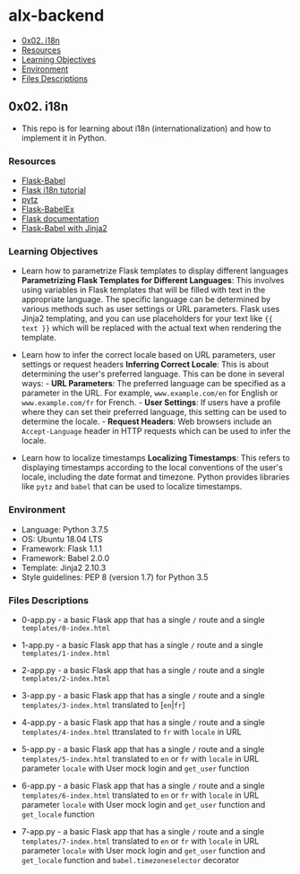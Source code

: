 # alx-backend

- [0x02. i18n](#0x02-i18n)
- [Resources](#resources)
- [Learning Objectives](#learning-objectives)
- [Environment](#environment)
- [Files Descriptions](#files-descriptions)


## 0x02. i18n
* This repo is for learning about i18n (internationalization) and how to implement it in Python.

### Resources
* [Flask-Babel](https://flask-babel.tkte.ch/)
* [Flask i18n tutorial](https://blog.miguelgrinberg.com/post/the-flask-mega-tutorial-part-xiii-i18n-and-l10n)
* [pytz](http://pytz.sourceforge.net/)
* [Flask-BabelEx](https://pythonhosted.org/Flask-BabelEx/)
* [Flask documentation](https://flask.palletsprojects.com/en/1.1.x/patterns/templateinheritance/)
* [Flask-Babel with Jinja2](https://pythonhosted.org/Flask-Babel/#jinja2-extension)

### Learning Objectives
* Learn how to parametrize Flask templates to display different languages
	**Parametrizing Flask Templates for Different Languages**: This involves using variables in Flask templates that will be filled with text in the appropriate language. The specific language can be determined by various methods such as user settings or URL parameters. Flask uses Jinja2 templating, and you can use placeholders for your text like `{{ text }}` which will be replaced with the actual text when rendering the template.

* Learn how to infer the correct locale based on URL parameters, user settings or request headers
	**Inferring Correct Locale**: This is about determining the user's preferred language. This can be done in several ways:
    	- **URL Parameters**: The preferred language can be specified as a parameter in the URL. For example, `www.example.com/en` for English or `www.example.com/fr` for French.
    	- **User Settings**: If users have a profile where they can set their preferred language, this setting can be used to determine the locale.
    	- **Request Headers**: Web browsers include an `Accept-Language` header in HTTP requests which can be used to infer the locale.

* Learn how to localize timestamps
	**Localizing Timestamps**: This refers to displaying timestamps according to the local conventions of the user's locale, including the date format and timezone. Python provides libraries like `pytz` and `babel` that can be used to localize timestamps.

### Environment
* Language: Python 3.7.5
* OS: Ubuntu 18.04 LTS
* Framework: Flask 1.1.1
* Framework: Babel 2.0.0
* Template: Jinja2 2.10.3
* Style guidelines: PEP 8 (version 1.7) for Python 3.5


### Files Descriptions
* 0-app.py - a basic Flask app that has a single `/` route and a single `templates/0-index.html`
* 1-app.py - a basic Flask app that has a single `/` route and a single `templates/1-index.html`
* 2-app.py - a basic Flask app that has a single `/` route and a single `templates/2-index.html`
* 3-app.py - a basic Flask app that has a single `/` route and a single `templates/3-index.html` translated to [`en`|`fr`]

* 4-app.py - a basic Flask app that has a single `/` route and a single `templates/4-index.html` ttranslated to `fr` with `locale` in URL
* 5-app.py - a basic Flask app that has a single `/` route and a single `templates/5-index.html` translated to `en` or `fr` with `locale` in URL parameter `locale` with User mock login and `get_user` function
* 6-app.py - a basic Flask app that has a single `/` route and a single `templates/6-index.html` translated to `en` or `fr` with `locale` in URL parameter `locale` with User mock login and `get_user` function and `get_locale` function
* 7-app.py - a basic Flask app that has a single `/` route and a single `templates/7-index.html` translated to `en` or `fr` with `locale` in URL parameter `locale` with User mock login and `get_user` function and `get_locale` function and `babel.timezoneselector` decorator
